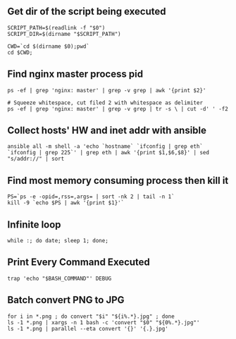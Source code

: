 ## Get dir of the script being executed

```shell
SCRIPT_PATH=$(readlink -f "$0")
SCRIPT_DIR=$(dirname "$SCRIPT_PATH")
```

```shell
CWD=`cd $(dirname $0);pwd`
cd $CWD;
```

## Find nginx master process pid

```shell
ps -ef | grep 'nginx: master' | grep -v grep | awk '{print $2}'
```

```shell
# Squeeze whitespace, cut filed 2 with whitespace as delimiter
ps -ef | grep 'nginx: master' | grep -v grep | tr -s \ | cut -d' ' -f2
```

## Collect hosts' HW and inet addr with ansible

```shell
ansible all -m shell -a 'echo `hostname` `ifconfig | grep eth` `ifconfig | grep 225`' | grep eth | awk '{print $1,$6,$8}' | sed "s/addr://" | sort
```

## Find most memory consuming process then kill it

```shell
PS=`ps -e -opid=,rss=,args= | sort -nk 2 | tail -n 1`
kill -9 `echo $PS | awk '{print $1}'`
```

## Infinite loop

```shell
while :; do date; sleep 1; done; 
```

## Print Every Command Executed

```shell
trap 'echo "$BASH_COMMAND"' DEBUG
```

## Batch convert PNG to JPG

```shell
for i in *.png ; do convert "$i" "${i%.*}.jpg" ; done
ls -1 *.png | xargs -n 1 bash -c 'convert "$0" "${0%.*}.jpg"'
ls -1 *.png | parallel --eta convert '{}' '{.}.jpg'
``` 
